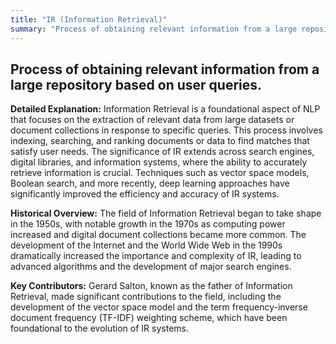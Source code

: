 ```yaml
---
title: "IR (Information Retrieval)"
summary: "Process of obtaining relevant information from a large repository based on user queries."
---
```


## Process of obtaining relevant information from a large repository based on user queries.

**Detailed Explanation:** Information Retrieval is a foundational aspect of NLP that focuses on the extraction of relevant data from large datasets or document collections in response to specific queries. This process involves indexing, searching, and ranking documents or data to find matches that satisfy user needs. The significance of IR extends across search engines, digital libraries, and information systems, where the ability to accurately retrieve information is crucial. Techniques such as vector space models, Boolean search, and more recently, deep learning approaches have significantly improved the efficiency and accuracy of IR systems.

**Historical Overview:** The field of Information Retrieval began to take shape in the 1950s, with notable growth in the 1970s as computing power increased and digital document collections became more common. The development of the Internet and the World Wide Web in the 1990s dramatically increased the importance and complexity of IR, leading to advanced algorithms and the development of major search engines.

**Key Contributors:** Gerard Salton, known as the father of Information Retrieval, made significant contributions to the field, including the development of the vector space model and the term frequency-inverse document frequency (TF-IDF) weighting scheme, which have been foundational to the evolution of IR systems.

